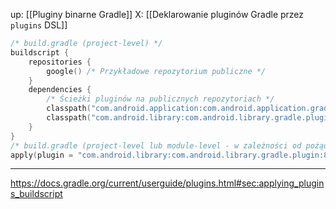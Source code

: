 up: [[Pluginy binarne Gradle]]
X: [[Deklarowanie pluginów Gradle przez `plugins` DSL]]

```kotlin
/* build.gradle (project-level) */
buildscript {  
    repositories {  
        google() /* Przykładowe repozytorium publiczne */
    }  
    dependencies {  
	    /* Ścieżki pluginów na publicznych repozytoriach */
		classpath("com.android.application:com.android.application.gradle.plugin:8.0.0")  
        classpath("com.android.library:com.android.library.gradle.plugin:8.0.0")  
    }  
}
/* build.gradle (project-level lub module-level - w zależności od pożądanego zasięgu pluginu) */
apply(plugin = "com.android.library:com.android.library.gradle.plugin:8.0.0")
```

---
https://docs.gradle.org/current/userguide/plugins.html#sec:applying_plugins_buildscript